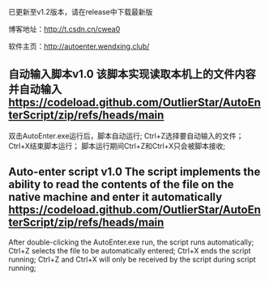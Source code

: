 已更新至v1.2版本，请在release中下载最新版

博客地址：http://t.csdn.cn/cwea0

软件主页：http://autoenter.wendxing.club/

自动输入脚本v1.0
该脚本实现读取本机上的文件内容并自动输入
https://codeload.github.com/OutlierStar/AutoEnterScript/zip/refs/heads/main
------------------------------------------------------------------------------------------
双击AutoEnter.exe运行后，脚本自动运行;
Ctrl+Z选择要自动输入的文件；Ctrl+X结束脚本运行；
脚本运行期间Ctrl+Z和Ctrl+X只会被脚本接收;


Auto-enter script v1.0
The script implements the ability to read the contents of the file on the native machine and enter it automatically
https://codeload.github.com/OutlierStar/AutoEnterScript/zip/refs/heads/main
------------------------------------------------------------------------------------------
After double-clicking the AutoEnter.exe run, the script runs automatically;
Ctrl+Z selects the file to be automatically entered; Ctrl+X ends the script running;
Ctrl+Z and Ctrl+X will only be received by the script during script running;

